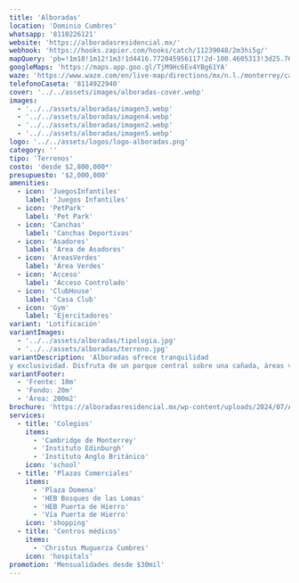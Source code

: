 ```yaml
---
title: 'Alboradas'
location: 'Dominio Cumbres'
whatsapp: '8110226121'
website: 'https://alboradasresidencial.mx/'
webhook: 'https://hooks.zapier.com/hooks/catch/11239048/2m3hi5g/'
mapQuery: 'pb=!1m18!1m12!1m3!1d4416.772045956117!2d-100.4605313!3d25.7604521!2m3!1f0!2f0!3f0!3m2!1i1024!2i768!4f13.1!3m3!1m2!1s0x86629a1fa4885ea7%3A0x63b77e1f02597200!2sCaseta%20Dominio%20Cumbres!5e1!3m2!1sen!2sus!4v1728403661746!5m2!1sen!2sus'
googleMaps: 'https://maps.app.goo.gl/TjM9Hc6Ev4YBg61YA'
waze: 'https://www.waze.com/en/live-map/directions/mx/n.l./monterrey/caseta-dominio-cumbres?place=ChIJp16IpB-aYoYRAHJZAh9-t2M'
telefonoCaseta: '8114922940'
cover: '../../assets/images/alboradas-cover.webp'
images:
  - '../../assets/alboradas/imagen3.webp'
  - '../../assets/alboradas/imagen4.webp'
  - '../../assets/alboradas/imagen2.webp'
  - '../../assets/alboradas/imagen5.webp'
logo: '../../assets/logos/logo-alboradas.png'
category: ''
tipo: 'Terrenos'
costo: 'desde $2,800,000*'
presupuesto: '$2,000,000'
amenities:
  - icon: 'JuegosInfantiles'
    label: 'Juegos Infantiles'
  - icon: 'PetPark'
    label: 'Pet Park'
  - icon: 'Canchas'
    label: 'Canchas Deportivas'
  - icon: 'Asadores'
    label: 'Área de Asadores'
  - icon: 'AreasVerdes'
    label: 'Área Verdes'
  - icon: 'Acceso'
    label: 'Ácceso Controlado'
  - icon: 'ClubHouse'
    label: 'Casa Club'
  - icon: 'Gym'
    label: 'Ejercitadores'
variant: 'Lotificación'
variantImages:
  - '../../assets/alboradas/tipologia.jpg'
  - '../../assets/alboradas/terreno.jpg'
variantDescription: 'Alboradas ofrece tranquilidad 
y exclusividad. Disfruta de un parque central sobre una cañada, áreas verdes, pet park, zonas de convivencia, casas club, amplias avenidas y estacionamientos para tu familia e invitados.'
variantFooter: 
  - 'Frente: 10m'
  - 'Fondo: 20m'
  - 'Área: 200m2'
brochure: 'https://alboradasresidencial.mx/wp-content/uploads/2024/07/Alboradas-Residencial-Brochure-Alborada.pdf'
services:
  - title: 'Colegios'
    items:
      - 'Cambridge de Monterrey'
      - 'Instituto Edinburgh'
      - 'Instituto Anglo Británico'
    icon: 'school'
  - title: 'Plazas Comerciales'
    items:
      - 'Plaza Domena'
      - 'HEB Bosques de las Lomas'
      - 'HEB Puerta de Hierro'
      - 'Vía Puerta de Hierro'
    icon: 'shopping'
  - title: 'Centros médicos'
    items:
      - 'Christus Muguerza Cumbres'
    icon: 'hospitals'
promotion: 'Mensualidades desde $30mil'
---
```

